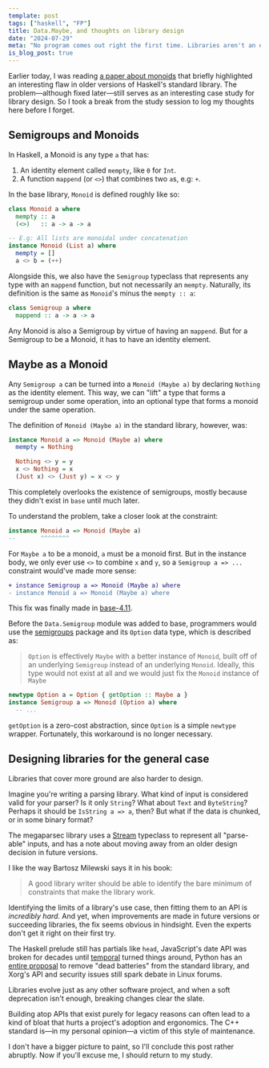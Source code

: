 ```yaml
---
template: post
tags: ["haskell", "FP"]
title: Data.Maybe, and thoughts on library design
date: "2024-07-29"
meta: "No program comes out right the first time. Libraries aren't an exception, and shouldn't be treated as such"
is_blog_post: true
---
```


Earlier today, I was reading [a paper about monoids](https://core.ac.uk/download/pdf/76383233.pdf)
that briefly highlighted an interesting flaw in older versions of Haskell's standard library.
The problem—although fixed later—still serves as an interesting case study for library design.
So I took a break from the study session to log my thoughts here before I forget. 

## Semigroups and Monoids

In Haskell, a Monoid is any type `a` that has:

1. An identity element called `mempty`, like `0` for `Int`.
2. A function `mappend` (or `<>`) that combines two `a`s, e.g: `+`.

In the base library, `Monoid` is defined roughly like so:

```haskell
class Monoid a where
  mempty :: a
  (<>)   :: a -> a -> a

-- E.g: All lists are monoidal under concatenation
instance Monoid (List a) where
  mempty = []
  a <> b = (++)
```

Alongside this, we also have the `Semigroup` typeclass that
represents any type with an `mappend` function,
but not necessarily an `mempty`.
Naturally, its definition is the same as `Monoid`'s minus the `mempty :: a`:

```haskell
class Semigroup a where
  mappend :: a -> a -> a
```

Any Monoid is also a Semigroup by virtue of having an `mappend`.
But for a Semigroup to be a Monoid, it has to have an identity element.

## Maybe as a Monoid

Any `Semigroup a` can be turned into a `Monoid (Maybe a)` by declaring `Nothing` as the identity element.
This way, we can "lift" a type that forms a semigroup under some operation, into an optional type
that forms a monoid under the same operation.

The definition of `Monoid (Maybe a)` in the standard library, however, was:

```haskell
instance Monoid a => Monoid (Maybe a) where
  mempty = Nothing 

  Nothing <> y = y
  x <> Nothing = x
  (Just x) <> (Just y) = x <> y
```

This completely overlooks the existence of semigroups,
mostly because they didn't exist in `base` until much later.

To understand the problem, take a closer look at the constraint:

```haskell
instance Monoid a => Monoid (Maybe a)
--       ^^^^^^^^ 
```
For `Maybe a` to be a monoid, `a` must be a monoid first.
But in the instance body, we only ever use `<>` to combine `x` and `y`,
so a `Semigroup a => ...` constraint would've made more sense:

```diff
+ instance Semigroup a => Monoid (Maybe a) where
- instance Monoid a => Monoid (Maybe a) where
```

This fix was finally made in [base-4.11](https://hackage.haskell.org/package/base-4.11.1.0/changelog).

Before the `Data.Semigroup` module was added to base,
programmers would use the [semigroups](https://hackage.haskell.org/package/semigroups-0.18.1/docs/Data-Semigroup.html) package
and its `Option` data type, which is described as:

> `Option` is effectively `Maybe` with a better instance of `Monoid`,
> built off of an underlying `Semigroup` instead of an underlying `Monoid`.
> Ideally, this type would not exist at all and we would just fix the `Monoid` instance of `Maybe`

```haskell
newtype Option a = Option { getOption :: Maybe a }
instance Semigroup a => Monoid (Option a) where
  -- ...
```

`getOption` is a zero-cost abstraction, since `Option` is a simple `newtype` wrapper.
Fortunately, this workaround is no longer necessary.

## Designing libraries for the general case

Libraries that cover more ground are also harder to design.

Imagine you're writing a parsing library.
What kind of input is considered valid for your parser?
Is it only `String`? What about `Text` and `ByteString`?
Perhaps it should be `IsString a => a`, then?
But what if the data is chunked, or in some binary format?

The megaparsec library uses a [Stream](https://hackage.haskell.org/package/megaparsec-9.6.1/docs/Text-Megaparsec-Stream.html#t:Stream)
typeclass to represent all "parse-able" inputs, and has a note about moving away
from an older design decision in future versions.

I like the way Bartosz Milewski says it in his book:

> A good library writer should be able to identify the bare minimum of
> constraints that make the library work.

Identifying the limits of a library's use case,
then fitting them to an API is *incredibly hard*.
And yet, when improvements are made in future versions or succeeding libraries,
the fix seems obvious in hindsight.
Even the experts don't get it right on their first try.

The Haskell prelude still has partials like `head`,
JavaScript's date API was broken for decades until [temporal](https://tc39.es/proposal-temporal/docs/) turned things around,
Python has an [entire proposal](https://peps.python.org/pep-0594/) to remove "dead batteries"
from the standard library,
and Xorg's API and security issues still spark debate in Linux forums. 

Libraries evolve just as any other software project,
and when a soft deprecation isn't enough,
breaking changes clear the slate.

Building atop APIs that exist purely for legacy reasons can often lead to
a kind of bloat that hurts a project's adoption and ergonomics.
The C++ standard is—in my personal opinion—a victim of this style of maintenance.

I don't have a bigger picture to paint, so I'll conclude this post rather abruptly.
Now if you'll excuse me, I should return to my study.

